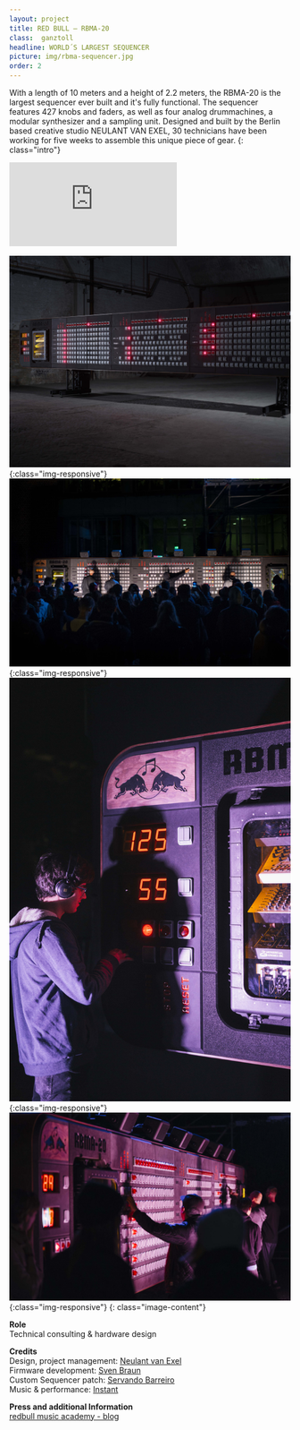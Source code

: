 ```yaml
---
layout: project
title: RED BULL – RBMA-20
class:  ganztoll
headline: WORLD´S LARGEST SEQUENCER
picture: img/rbma-sequencer.jpg
order: 2
---
```


With a length of 10 meters and a height of 2.2 meters, the RBMA-20 is the largest sequencer ever built and it's fully functional. The sequencer features 427 knobs and faders, as well as four analog drummachines, a modular synthesizer and a sampling unit. Designed and built by the Berlin based creative studio NEULANT VAN EXEL, 30 technicians have been working for five weeks to assemble this unique piece of gear.
{: class="intro"}

<div class="embed-container mt4"><iframe src='https://www.youtube.com/embed/siNLuXdJXYw' frameborder='0' allowfullscreen></iframe></div>

![tollesbild](img/rbma-sequencer.jpg){:class="img-responsive"}
![tollesbild](img/rbma-sequencer-002.jpg){:class="img-responsive"}
![tollesbild](img/rbma-sequencer-003.jpg){:class="img-responsive"}
![tollesbild](img/rbma-sequencer-004.jpg){:class="img-responsive"}
{: class="image-content"}

**Role**  
Technical consulting & hardware design  

**Credits**      
Design, project management: [Neulant van Exel](https://neulantvanexel.de/)  
Firmware development: [Sven Braun](http://zmors.de)  
Custom Sequencer patch: [Servando Barreiro](https://servando.hotglue.me/)  
Music & performance: [Instant](http://instantboner.wtf)  

**Press and additional Information**  
[redbull music academy - blog](https://daily.redbullmusicacademy.com/2018/10/tram-machine-rbma-20)
